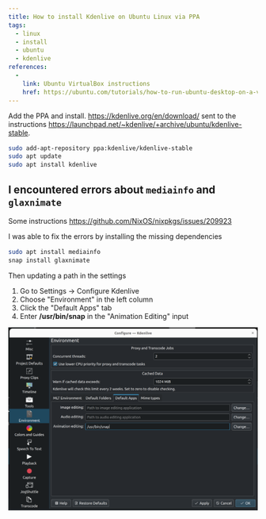 ```yaml
---
title: How to install Kdenlive on Ubuntu Linux via PPA
tags:
  - linux
  - install
  - ubuntu
  - kdenlive
references:
  - 
    link: Ubuntu VirtualBox instructions
    href: https://ubuntu.com/tutorials/how-to-run-ubuntu-desktop-on-a-virtual-machine-using-virtualbox#1-overview
---
```


Add the PPA and install. <https://kdenlive.org/en/download/> sent to the instructions <https://launchpad.net/~kdenlive/+archive/ubuntu/kdenlive-stable>.

```bash
sudo add-apt-repository ppa:kdenlive/kdenlive-stable
sudo apt update
sudo apt install kdenlive
```

## I encountered errors about `mediainfo` and `glaxnimate`

Some instructions <https://github.com/NixOS/nixpkgs/issues/209923>

I was able to fix the errors by installing the missing dependencies

```bash
sudo apt install mediainfo
snap install glaxnimate
```

Then updating a path in the settings

1. Go to Settings -> Configure Kdenlive
2. Choose "Environment" in the left column
3. Click the "Default Apps" tab
4. Enter **/usr/bin/snap** in the "Animation Editing" input

![kdenlive setting animation editing](/assets/images/knowledge-base/linux/kdenlive-animation-editing-setting.png)
